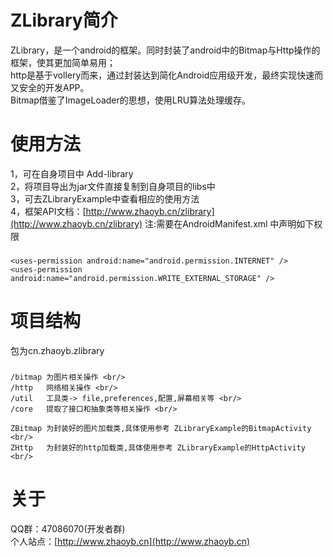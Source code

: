 ZLibrary简介
===================================
ZLibrary，是一个android的框架。同时封装了android中的Bitmap与Http操作的框架，使其更加简单易用；<br/>
http是基于vollery而来，通过封装达到简化Android应用级开发，最终实现快速而又安全的开发APP。<br/>
Bitmap借鉴了ImageLoader的思想，使用LRU算法处理缓存。

使用方法
===================================
  1，可在自身项目中 Add-library<br/>
  2，将项目导出为jar文件直接复制到自身项目的libs中<br/>
  3，可去ZLibraryExample中查看相应的使用方法<br/>
  4，框架API文档：[http://www.zhaoyb.cn/zlibrary](http://www.zhaoyb.cn/zlibrary) 注:需要在AndroidManifest.xml 中声明如下权限<br/>
### 
    <uses-permission android:name="android.permission.INTERNET" />
    <uses-permission android:name="android.permission.WRITE_EXTERNAL_STORAGE" />
    
项目结构
===================================
包为cn.zhaoyb.zlibrary <br/>
### 
    /bitmap 为图片相关操作 <br/>
    /http   网络相关操作 <br/>
    /util   工具类-> file,preferences,配置,屏幕相关等 <br/>
    /core   提取了接口和抽象类等相关操作 <br/>

    ZBitmap 为封装好的图片加载类,具体使用参考 ZLibraryExample的BitmapActivity <br/>
    ZHttp   为封装好的http加载类,具体使用参考 ZLibraryExample的HttpActivity <br/>

关于
===================================
  QQ群：47086070(开发者群)<br/>
  个人站点：[http://www.zhaoyb.cn](http://www.zhaoyb.cn)





    
